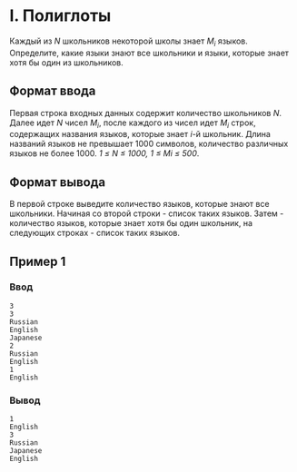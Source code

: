 # I. Полиглоты

Каждый из _N_ школьников некоторой школы знает _M<sub>i</sub>_ языков. Определите, какие языки знают все школьники и
языки, которые знает хотя бы один из школьников.

## Формат ввода

Первая строка входных данных содержит количество школьников _N_. Далее идет _N_ чисел _M<sub>i</sub>_, после каждого из
чисел идет _M<sub>i</sub>_ строк, содержащих названия языков, которые знает _i_-й школьник. Длина названий языков не
превышает 1000 символов, количество различных языков не более 1000. _1 ≤ N ≤ 1000, 1 ≤ Mi ≤ 500_.

## Формат вывода

В первой строке выведите количество языков, которые знают все школьники. Начиная со второй строки - список таких языков.
Затем - количество языков, которые знает хотя бы один школьник, на следующих строках - список таких языков.

## Пример 1

### Ввод

    3
    3
    Russian
    English
    Japanese
    2
    Russian
    English
    1
    English

### Вывод

    1
    English
    3
    Russian
    Japanese
    English
